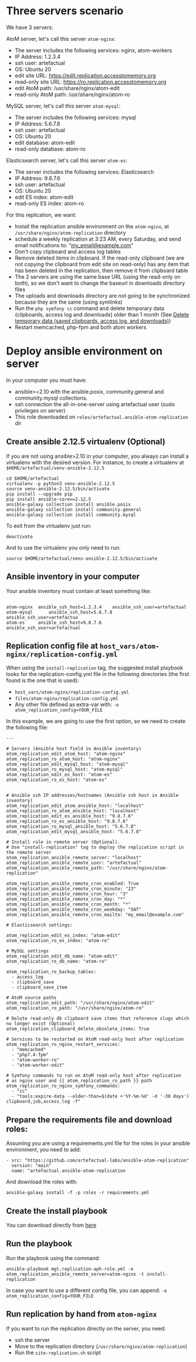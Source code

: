 Three servers scenario
======================

We have 3 servers:

AtoM server, let's call this server `atom-nginx`:

* The server includes the following services: nginx, atom-workers
* IP Address: 1.2.3.4
* ssh user: artefactual
* OS: Ubuntu 20
* edit site URL: https://edit.replication.accesstomemory.org
* read-only site URL: https://ro.replication.accesstomemory.org
* edit AtoM path: /usr/share/nginx/atom-edit
* read-only AtoM path: /usr/share/nginx/atom-ro

MySQL server, let's call this server `atom-mysql`:

* The server includes the following services: mysql
* IP Address: 5.6.7.8
* ssh user: artefactual
* OS: Ubuntu 20
* edit database: atom-edit
* read-only database: atom-ro

Elasticsearch server, let's call this server `atom-es`:

* The server includes the following services: Elasticsearch
* IP Address: 9.8.7.6
* ssh user: artefactual
* OS: Ubuntu 20
* edit ES index: atom-edit
* read-only ES index: atom-ro

For this replication, we want:

* Install the replication ansible environment on the `atom-nginx`, at `/usr/share/nginx/atom-replication` directory
* schedule a weekly replication at 3:23 AM, every Saturday, and send email notifications to: "my_email@example.com"
* Don't copy clipboard and access log tables
* Remove deleted items in clipboard. If the read-only clipboard (we are not copying the clipboard from edit site on read-only) has any item that has been deleted in the replication, then remove it from clipboard table
* The 2 servers are using the same base URL (using the read-only on both), so we don't want to change the baseurl in downloads directory files
* The uploads and downloads directory are not going to be synchronized because they are the same (using symlinks)
* Run the `php symfony cc` command and delete temporary data (clipboards, access log and downloads) older than 1 month (See [Delete temporary data (saved clipboards, access log, and downloads)](https://www.accesstomemory.org/en/docs/2.7/admin-manual/maintenance/cli-tools/#delete-temporary-data-saved-clipboards-access-log-and-downloads))
* Restart memcached, php-fpm and both atom workers

Deploy ansible environment on server
====================================

In your computer you must have:

* ansible>=2.10 with the ansible.posix, community.general and community.mysql collections.
* ssh connection the all-in-one-server using artefactual user (sudo privileges on server)
* This role downloaded on `roles/artefactual.ansible-atom-replication` dir

## Create ansible 2.12.5 virtualenv (Optional)

If you are not using ansible>2.10 in your computer, you always can install a virtualenv with the desired version. For instance, to create a virtualenv at `$HOME/artefactual/venv-ansible-2.12.5`

```
cd $HOME/artefactual
virtualenv -p python3 venv-ansible-2.12.5
source venv-ansible-2.12.5/bin/activate
pip install --upgrade pip
pip install ansible-core==2.12.5
ansible-galaxy collection install ansible.posix
ansible-galaxy collection install community.general
ansible-galaxy collection install community.mysql
```

To exit from the virtualenv just run:

```
deactivate
```

And to use the virtualenv you only need to run:

```
source $HOME/artefactual/venv-ansible-2.12.5/bin/activate
```

## Ansible inventory in your computer

Your ansible inventory must contain at least something like:

```

atom-nginx	ansible_ssh_host=1.2.3.4	ansible_ssh_user=artefactual
atom-mysql      ansible_ssh_host=5.6.7.8        ansible_ssh_user=artefactua
atom-es		ansible_ssh_host=9.8.7.6        ansible_ssh_user=artefactual

```

## Replication config file at `host_vars/atom-nginx/replication-config.yml`

When using the `install-replication` tag, the suggested install playbook looks for the replication-config.yml file in the following directories (the first found is the one that is used):

* `host_vars/atom-nginx/replication-config.yml`
* `files/atom-nginx/replication-config.yml`
* Any other file defined as extra-var with: `-e atom_replication_config=YOUR_FILE`

In this example, we are going to use the first option, so we need to create the following file:

```
---

# Servers (Ansible host field in Ansible inventory)
atom_replication_edit_atom_host: "atom-nginx"
atom_replication_ro_atom_host: "atom-nginx"
atom_replication_edit_mysql_host: "atom-mysql"
atom_replication_ro_mysql_host: "atom-mysql"
atom_replication_edit_es_host: "atom-es"
atom_replication_ro_es_host: "atom-es"


# Ansible ssh IP addresses/hostnames (Ansible ssh host in Ansible inventory)
atom_replication_edit_atom_ansible_host: "localhost"
atom_replication_ro_atom_ansible_host: "localhost"
atom_replication_edit_es_ansible_host: "9.8.7.6"
atom_replication_ro_es_ansible_host: "9.8.7.6"
atom_replication_ro_mysql_ansible_host: "5.6.7.8"
atom_replication_edit_mysql_ansible_host: "5.6.7.8"

# Install role in remote server (Optional).
# Use "install-replication" tag to deploy the replication script in the remote server
atom_replication_ansible_remote_server: "localhost"
atom_replication_ansible_remote_user: "artefactual"
atom_replication_ansible_remote_path: "/usr/share/nginx/atom-replication"

atom_replication_ansible_remote_cron_enabled: True
atom_replication_ansible_remote_cron_minute: "23"
atom_replication_ansible_remote_cron_hour: "3"
atom_replication_ansible_remote_cron_day: "*"
atom_replication_ansible_remote_cron_month: "*"
atom_replication_ansible_remote_cron_weekday: "SAT"
atom_replication_ansible_remote_cron_mailto: "my_email@example.com"

# Elasticsearch settings:

atom_replication_edit_es_index: "atom-edit"
atom_replication_ro_es_index: "atom-ro"

# MySQL settings
atom_replication_edit_db_name: "atom-edit"
atom_replication_ro_db_name: "atom-ro"

atom_replication_ro_backup_tables:
  - access_log
  - clipboard_save
  - clipboard_save_item

# AtoM source paths
atom_replication_edit_path: "/usr/share/nginx/atom-edit"
atom_replication_ro_path: "/usr/share/nginx/atom-ro"

# Delete read-only db clipboard save items that reference slugs which no longer exist (Optional)
atom_replication_clipboard_delete_obsolete_items: True

# Services to be restarted on AtoM read-only host after replication
atom_replication_ro_nginx_restart_services:
  - "memcached"
  - "php7.4-fpm"
  - "atom-worker-ro"
  - "atom-worker-edit"

# Symfony commands to run on AtoM read-only host after replication
# as nginx user and {{ atom_replication_ro_path }} path
atom_replication_ro_nginx_symfony_commands:
  - "cc"
  - "tools:expire-data --older-than=$(date +'%Y-%m-%d' -d '-30 days') clipboard,job,access_log -f"
```

## Prepare the requirements file and download roles:

Assuming you are using a requirements.yml file for the roles in your ansible environment, you need to add:

```
- src: "https://github.com/artefactual-labs/ansible-atom-replication"
  version: "main"
  name: "artefactual.ansible-atom-replication
```

And download the roles with:

```
ansible-galaxy install -f -p roles -r requirements.yml
```

## Create the install playbook

You can download directly from [here](https://raw.githubusercontent.com/artefactual-labs/ansible-atom-replication/main/files/mgt.replication-aph-role.yml)

## Run the playbook

Run the playbook using the command:

```
ansible-playbook mgt.replication-aph-role.yml -e atom_replication_ansible_remote_server=atom-nginx -t install-replication
```

In case you want to use a different config file, you can append: `-e atom_replication_config=YOUR_FILE`

## Run replication by hand from `atom-nginx`

If you want to run the replication directly on the server, you need:

* ssh the server
* Move to the replication directory (`/usr/share/nginx/atom-replication`)
* Run the `site-replication.sh` script
